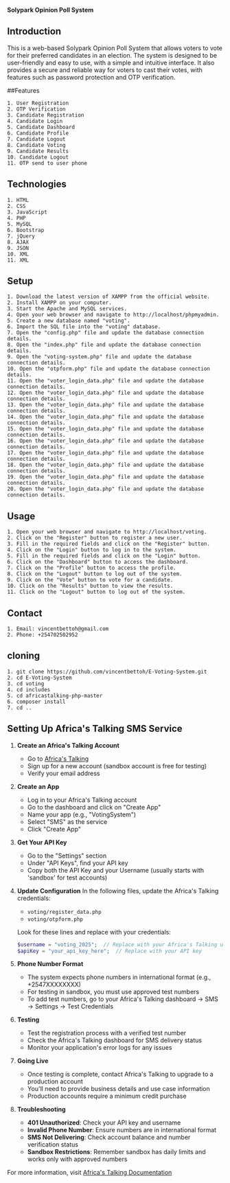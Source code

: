 **Solypark Opinion Poll System**

## Introduction

This is a web-based Solypark Opinion Poll System that allows voters to vote for their preferred candidates in an election. The system is designed to be user-friendly and easy to use, with a simple and intuitive interface. It also provides a secure and reliable way for voters to cast their votes, with features such as password protection and OTP verification.

##Features

    1. User Registration
    2. OTP Verification
    3. Candidate Registration
    4. Candidate Login
    5. Candidate Dashboard
    6. Candidate Profile
    7. Candidate Logout
    8. Candidate Voting
    9. Candidate Results
    10. Candidate Logout
    11. OTP send to user phone
    
## Technologies

    1. HTML
    2. CSS
    3. JavaScript
    4. PHP
    5. MySQL
    6. Bootstrap
    7. jQuery
    8. AJAX
    9. JSON
    10. XML
    11. XML

## Setup

    1. Download the latest version of XAMPP from the official website.
    2. Install XAMPP on your computer.
    3. Start the Apache and MySQL services.
    4. Open your web browser and navigate to http://localhost/phpmyadmin.
    5. Create a new database named "voting".
    6. Import the SQL file into the "voting" database.
    7. Open the "config.php" file and update the database connection details.
    8. Open the "index.php" file and update the database connection details.
    9. Open the "voting-system.php" file and update the database connection details.
    10. Open the "otpform.php" file and update the database connection details.
    11. Open the "voter_login_data.php" file and update the database connection details.
    12. Open the "voter_login_data.php" file and update the database connection details.
    13. Open the "voter_login_data.php" file and update the database connection details.
    14. Open the "voter_login_data.php" file and update the database connection details.
    15. Open the "voter_login_data.php" file and update the database connection details.
    16. Open the "voter_login_data.php" file and update the database connection details.
    17. Open the "voter_login_data.php" file and update the database connection details.
    18. Open the "voter_login_data.php" file and update the database connection details.
    19. Open the "voter_login_data.php" file and update the database connection details.
    20. Open the "voter_login_data.php" file and update the database connection details.

## Usage

    1. Open your web browser and navigate to http://localhost/voting.
    2. Click on the "Register" button to register a new user.
    3. Fill in the required fields and click on the "Register" button.
    4. Click on the "Login" button to log in to the system.
    5. Fill in the required fields and click on the "Login" button.
    6. Click on the "Dashboard" button to access the dashboard.
    7. Click on the "Profile" button to access the profile.
    8. Click on the "Logout" button to log out of the system.
    9. Click on the "Vote" button to vote for a candidate.
    10. Click on the "Results" button to view the results.
    11. Click on the "Logout" button to log out of the system.
    
## Contact

    1. Email: vincentbettoh@gmail.com
    2. Phone: +254702502952
## cloning

    1. git clone https://github.com/vincentbettoh/E-Voting-System.git
    2. cd E-Voting-System
    3. cd voting
    4. cd includes
    5. cd africastalking-php-master
    6. composer install
    7. cd ..
## Setting Up Africa's Talking SMS Service

1. **Create an Africa's Talking Account**
   - Go to [Africa's Talking](https://account.africastalking.com/auth/register)
   - Sign up for a new account (sandbox account is free for testing)
   - Verify your email address

2. **Create an App**
   - Log in to your Africa's Talking account
   - Go to the dashboard and click on "Create App"
   - Name your app (e.g., "VotingSystem")
   - Select "SMS" as the service
   - Click "Create App"

3. **Get Your API Key**
   - Go to the "Settings" section
   - Under "API Keys", find your API key
   - Copy both the API Key and your Username (usually starts with 'sandbox' for test accounts)

4. **Update Configuration**
   In the following files, update the Africa's Talking credentials:
   - `voting/register_data.php`
   - `voting/otpform.php`
   
   Look for these lines and replace with your credentials:
   ```php
   $username = "voting_2025";  // Replace with your Africa's Talking username
   $apiKey = "your_api_key_here";  // Replace with your API key
   ```

5. **Phone Number Format**
   - The system expects phone numbers in international format (e.g., +2547XXXXXXXX)
   - For testing in sandbox, you must use approved test numbers
   - To add test numbers, go to your Africa's Talking dashboard → SMS → Settings → Test Credentials

6. **Testing**
   - Test the registration process with a verified test number
   - Check the Africa's Talking dashboard for SMS delivery status
   - Monitor your application's error logs for any issues

7. **Going Live**
   - Once testing is complete, contact Africa's Talking to upgrade to a production account
   - You'll need to provide business details and use case information
   - Production accounts require a minimum credit purchase

8. **Troubleshooting**
   - **401 Unauthorized**: Check your API key and username
   - **Invalid Phone Number**: Ensure numbers are in international format
   - **SMS Not Delivering**: Check account balance and number verification status
   - **Sandbox Restrictions**: Remember sandbox has daily limits and works only with approved numbers

For more information, visit [Africa's Talking Documentation](https://developers.africastalking.com/)
    